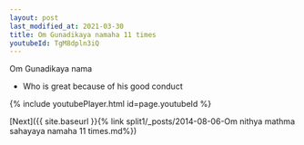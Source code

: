 ```yaml
---
layout: post
last_modified_at: 2021-03-30
title: Om Gunadikaya namaha 11 times
youtubeId: TgM8dpln3iQ
---
```

 
 
Om Gunadikaya nama 
 
 -  Who is great because of his good conduct 
 
  
 
  
 
 
 
 
 
 


{% include youtubePlayer.html id=page.youtubeId %}
 
[Next]({{ site.baseurl }}{% link  split1/_posts/2014-08-06-Om nithya mathma sahayaya namaha 11 times.md%})
 
